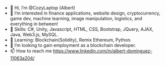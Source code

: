 - 👋 Hi, I’m @CozyLaptop (Albert)
- 👀 I’m interested in finance applications, website design, cryptocurrency, game dev, machine learning, image manipulation, logistics, and everything in between!
- 📕 Skills: C#, Unity, Javascript, HTML, CSS, Bootstrap, JQuery, AJAX, Java, Web3.js, MySQL.
- 🌱 Learning: Blockchain(Solidity), Remix Ethereum, Python.
- 💞️ I’m looking to gain employment as a blockchain developer.
- 📫 How to reach me https://www.linkedin.com/in/albert-dominguez-11063a204/

<!---
CozyLaptop/CozyLaptop is a ✨ special ✨ repository because its `README.md` (this file) appears on your GitHub profile.
You can click the Preview link to take a look at your changes.
--->
